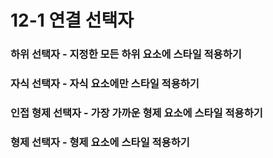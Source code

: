 # 12-1 연결 선택자

### **하위 선택자** - 지정한 모든 하위 요소에 스타일 적용하기

### **자식 선택자** - 자식 요소에만 스타일 적용하기

### **인접 형제 선택자** - 가장 가까운 형제 요소에 스타일 적용하기

### **형제 선택자** - 형제 요소에 스타일 적용하기




